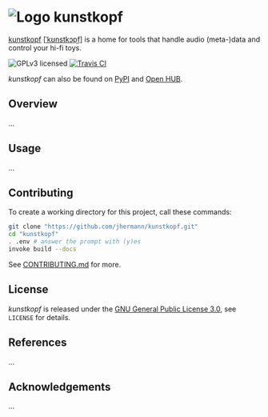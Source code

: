 # ![Logo](https://raw.github.com/jhermann/kunstkopf/master/doc/_static/kunstkopf-logo-24.png) kunstkopf

[kunstkopf](http://en.wikipedia.org/wiki/Dummy_head_recording)
[[ˈkʊnstkɔp͜f](https://translate.google.com/#de/de/Kunstkopf)]
is a home for tools that handle audio (meta-)data and control your hi-fi toys.

![GPLv3 licensed](http://img.shields.io/badge/license-GPLv3-red.svg)
[![Travis CI](https://api.travis-ci.org/jhermann/kunstkopf.svg)](https://travis-ci.org/jhermann/kunstkopf)

*kunstkopf* can also be found on
[PyPI](https://pypi.python.org/pypi/kunstkopf)
and [Open HUB](https://www.ohloh.net/p/kunstkopf).


## Overview

…


## Usage

…


## Contributing

To create a working directory for this project, call these commands:

```sh
git clone "https://github.com/jhermann/kunstkopf.git"
cd "kunstkopf"
. .env # answer the prompt with (y)es
invoke build --docs
```

See [CONTRIBUTING.md](https://github.com/jhermann/kunstkopf/blob/master/CONTRIBUTING.md) for more.


## License

*kunstkopf* is released under the
[GNU General Public License 3.0](http://www.gnu.org/licenses/gpl-3.0.txt),
see ``LICENSE`` for details.


## References

…


## Acknowledgements

…
